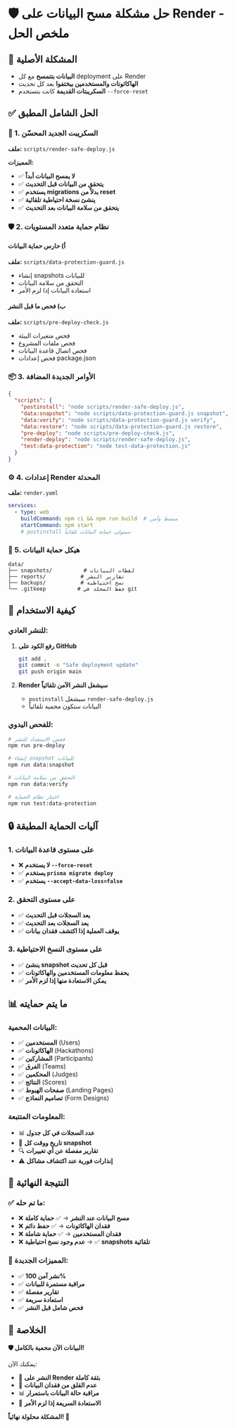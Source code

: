 # 🛡️ حل مشكلة مسح البيانات على Render - ملخص الحل

## 🚨 المشكلة الأصلية
- **البيانات بتتمسح** مع كل deployment على Render
- **الهاكاثونات والمستخدمين بيختفوا** بعد كل تحديث
- **السكريبتات القديمة** كانت بتستخدم `--force-reset`

## ✅ الحل الشامل المطبق

### 🔧 1. السكريبت الجديد المحسّن
**ملف:** `scripts/render-safe-deploy.js`

**المميزات:**
- ✅ **لا يمسح البيانات أبداً**
- ✅ **يتحقق من البيانات قبل التحديث**
- ✅ **يستخدم migrations بدلاً من reset**
- ✅ **ينشئ نسخة احتياطية تلقائية**
- ✅ **يتحقق من سلامة البيانات بعد التحديث**

### 🛡️ 2. نظام حماية متعدد المستويات

#### أ) حارس حماية البيانات
**ملف:** `scripts/data-protection-guard.js`
- إنشاء snapshots للبيانات
- التحقق من سلامة البيانات
- استعادة البيانات إذا لزم الأمر

#### ب) فحص ما قبل النشر
**ملف:** `scripts/pre-deploy-check.js`
- فحص متغيرات البيئة
- فحص ملفات المشروع
- فحص اتصال قاعدة البيانات
- فحص إعدادات package.json

### 📦 3. الأوامر الجديدة المضافة

```json
{
  "scripts": {
    "postinstall": "node scripts/render-safe-deploy.js",
    "data:snapshot": "node scripts/data-protection-guard.js snapshot",
    "data:verify": "node scripts/data-protection-guard.js verify",
    "data:restore": "node scripts/data-protection-guard.js restore",
    "pre-deploy": "node scripts/pre-deploy-check.js",
    "render-deploy": "node scripts/render-safe-deploy.js",
    "test:data-protection": "node test-data-protection.js"
  }
}
```

### ⚙️ 4. إعدادات Render المحدثة

**ملف:** `render.yaml`
```yaml
services:
  - type: web
    buildCommand: npm ci && npm run build  # مبسط وآمن
    startCommand: npm start
    # postinstall سيتولى حماية البيانات تلقائياً
```

### 📁 5. هيكل حماية البيانات

```
data/
├── snapshots/          # لقطات البيانات
├── reports/           # تقارير النشر
├── backups/           # نسخ احتياطية
└── .gitkeep          # حفظ المجلد في git
```

## 🚀 كيفية الاستخدام

### للنشر العادي:
1. **رفع الكود على GitHub**
   ```bash
   git add .
   git commit -m "Safe deployment update"
   git push origin main
   ```

2. **Render سيشغل النشر الآمن تلقائياً**
   - `postinstall` سيشغل `render-safe-deploy.js`
   - البيانات ستكون محمية تلقائياً

### للفحص اليدوي:
```bash
# فحص الاستعداد للنشر
npm run pre-deploy

# إنشاء snapshot للبيانات
npm run data:snapshot

# التحقق من سلامة البيانات
npm run data:verify

# اختبار نظام الحماية
npm run test:data-protection
```

## 🔒 آليات الحماية المطبقة

### 1. على مستوى قاعدة البيانات
- ❌ **لا يستخدم `--force-reset`**
- ✅ **يستخدم `prisma migrate deploy`**
- ✅ **يستخدم `--accept-data-loss=false`**

### 2. على مستوى التحقق
- ✅ **يعد السجلات قبل التحديث**
- ✅ **يعد السجلات بعد التحديث**
- ✅ **يوقف العملية إذا اكتشف فقدان بيانات**

### 3. على مستوى النسخ الاحتياطية
- ✅ **ينشئ snapshot قبل كل تحديث**
- ✅ **يحفظ معلومات المستخدمين والهاكاثونات**
- ✅ **يمكن الاستعادة منها إذا لزم الأمر**

## 📊 ما يتم حمايته

### البيانات المحمية:
- ✅ **المستخدمين** (Users)
- ✅ **الهاكاثونات** (Hackathons)
- ✅ **المشاركين** (Participants)
- ✅ **الفرق** (Teams)
- ✅ **المحكمين** (Judges)
- ✅ **النتائج** (Scores)
- ✅ **صفحات الهبوط** (Landing Pages)
- ✅ **تصاميم النماذج** (Form Designs)

### المعلومات المتتبعة:
- 📊 **عدد السجلات في كل جدول**
- 📅 **تاريخ ووقت كل snapshot**
- 🔍 **تقارير مفصلة عن أي تغييرات**
- ⚠️ **إنذارات فورية عند اكتشاف مشاكل**

## 🎯 النتيجة النهائية

### ✅ ما تم حله:
- ❌ **مسح البيانات عند النشر** → ✅ **حماية كاملة**
- ❌ **فقدان الهاكاثونات** → ✅ **حفظ دائم**
- ❌ **فقدان المستخدمين** → ✅ **حماية شاملة**
- ❌ **عدم وجود نسخ احتياطية** → ✅ **snapshots تلقائية**

### 🚀 المميزات الجديدة:
- ✅ **نشر آمن 100%**
- ✅ **مراقبة مستمرة للبيانات**
- ✅ **تقارير مفصلة**
- ✅ **استعادة سريعة**
- ✅ **فحص شامل قبل النشر**

## 🎉 الخلاصة

**🛡️ البيانات الآن محمية بالكامل!**

يمكنك الآن:
- 🚀 **النشر على Render بثقة كاملة**
- 💾 **عدم القلق من فقدان البيانات**
- 📊 **مراقبة حالة البيانات باستمرار**
- 🔄 **الاستعادة السريعة إذا لزم الأمر**

**المشكلة محلولة نهائياً! 🎊**
